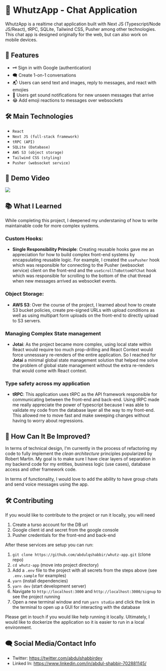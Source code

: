 # 📱 WhutzApp - Chat Application

WhutzApp is a realtime chat application built with Next JS (Typescript/Node JS/React), tRPC, SQLite, Tailwind CSS, Pusher among other technologies. This chat app is designed originally for the web, but can also work on mobile devices.

## 🚀 Features

- 🗝 Sign in with Google (authentication)
- 🗨 Create 1-on-1 conversations
- 📬 Users can send text and images, reply to messages, and react with emojies
- 🔔 Users get sound notifications for new unseen messages that arrive
- 😂 Add emoji reactions to messages over websockets

## 🛠️ Main Technologies
- `React`
- `Next JS (full-stack framework)`
- `tRPC (API)`
- `SQLite (Database)`
- `AWS S3 (object storage)`
- `Tailwind CSS (styling)`
- `Pusher (websocket service)`

##  🎥 Demo Video
[![](https://markdown-videos-api.jorgenkh.no/youtube/BvImlDa79ho)](https://www.youtube.com/watch?v=BvImlDa79ho)

## 📚 What I Learned

While completing this project, I deepened my understaning of how to write maintainable code for more complex systems.

### Custom Hooks:

- **Single Responsibility Principle**: Creating reusable hooks gave me an appreciation for how to build complex front-end systems by encapsulating reusable logic.  For example, I created the `usePusher` hook which was responsible for connecting to the Pusher (websocket service) client on the front-end and the `useScrollToBottomOfChat` hook which was responsible for scrolling to the bottom of the chat thread when new messages arrived as websocket events.

### Object Storage:

- **AWS S3**: Over the course of the project, I learned about how to create S3 bucket policies, create pre-signed URLs with upload conditions as well as using multipart form uploads on the front-end to directly upload to S3 servers.

### Managing Complex State management
- **Jotai**: As the project became more complex, using local state within React would require too much prop-drilling and React Context would force unnesssary re-renders of the entire application. So I reached for **Jotai** a minimal global state management solution that helped me solve the problem of global state management without the extra re-renders that would come with React context.

### Type safety across my application
- **tRPC**: This application uses tRPC as the API framework responsible for communicating between the front-end and back-end. Using tRPC made me really appreciate the power of typescript because I was able to validate my code from the database layer all the way to my front-end. This allowed me to move fast and make sweeping changes without having to worry about regressions.

## 🤔 How Can It Be Improved?
In terms of technical design, I'm currently in the process of refactoring my code to fully implement the *clean architecture* principles popularized by Robert Martin. My goal is to make sure I have clear layers of separation in my backend code for my entities, business logic (use cases), database access and other framework code.

In terms of functionality, I would love to add the ability to have group chats and send voice messages using the app.

## 🛠️ Contributing
If you would like to contribute to the project or run it locally, you will need
1. Create a turso account for the DB url
2. Google client id and secret from the google console
3. Pusher credentials for the front-end and back-end

After these services are setup you can run:
1. `git clone https://github.com/abdulqshabbir/whutz-app.git` (clone repo)
2. `cd whutz-app` (move into project directory)
3. Add a `.env` file to the project with all secrets from the steps above (see `.env.sample` for examples)
4. `yarn` (install dependencies)
5. `yarn dev` (start development server)
6. Navigate to `http://localhost:3000` and `http://localhost:3000/signup` to see the project running
7. Open a new terminal window and run `yarn studio` and click the link in the terminal to open up a GUI for interacting with the database

Please get in touch if you would like help running it locally. Ultimately, I would like to dockerize the application so it is easier to run in a local environment.

## 🗨 Social Media/Contact Info
- Twitter: https://twitter.com/abdulshabbirdev
- Linked In: https://www.linkedin.com/in/abdul-shabbir-702881145/

